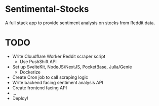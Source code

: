 # Sentimental-Stocks
A full stack app to provide sentiment analysis on stocks from Reddit data.

# TODO
- Write Cloudflare Worker Reddit scraper script
  - Use PushShift API 
- Set up SvelteKit, NodeJS/NextJS, PocketBase, Julia/Genie 
  - Dockerize
- Create Cron job to call scraping logic
- Write backend facing sentiment analysis API 
- Create frontend facing API
- ...
- Deploy!


